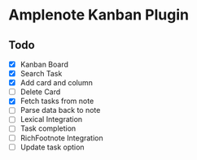 # Amplenote Kanban Plugin


## Todo

- [x] Kanban Board
- [x] Search Task
- [x] Add card and column
- [ ] Delete Card
- [x] Fetch tasks from note
- [ ] Parse data back to note
- [ ] Lexical Integration
- [ ] Task completion
- [ ] RichFootnote Integration
- [ ] Update task option
